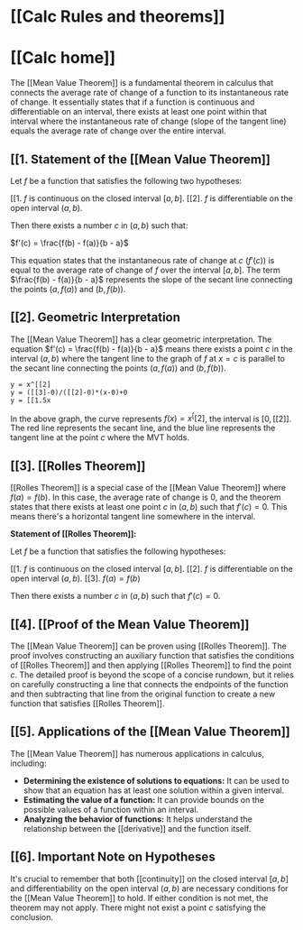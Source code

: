 # [[Calc Rules and theorems]]
# [[Calc home]]

The [[Mean Value Theorem]] is a fundamental theorem in calculus that connects the average rate of change of a function to its instantaneous rate of change.  It essentially states that if a function is continuous and differentiable on an interval, there exists at least one point within that interval where the instantaneous rate of change (slope of the tangent line) equals the average rate of change over the entire interval.

## [[1.  Statement of the [[Mean Value Theorem]] 
Let $f$ be a function that satisfies the following two hypotheses:

[[1. $f$ is continuous on the closed interval $[a, b]$.
[[2]. $f$ is differentiable on the open interval $(a, b)$.

Then there exists a number $c$ in $(a, b)$ such that:

$f'(c) = \frac{f(b) - f(a)}{b - a}$


This equation states that the instantaneous rate of change at $c$ ($f'(c)$) is equal to the average rate of change of $f$ over the interval $[a, b]$.  The term $\frac{f(b) - f(a)}{b - a}$ represents the slope of the secant line connecting the points $(a, f(a))$ and $(b, f(b))$.


## [[2].  Geometric Interpretation

The [[Mean Value Theorem]] has a clear geometric interpretation. The equation $f'(c) = \frac{f(b) - f(a)}{b - a}$ means there exists a point $c$ in the interval $(a, b)$ where the tangent line to the graph of $f$ at $x = c$ is parallel to the secant line connecting the points $(a, f(a))$ and $(b, f(b))$.

```desmos-graph
y = x^[[2]
y = ([[3]-0)/([[2]-0)*(x-0)+0
y = [[1.5x
```

In the above graph, the curve represents $f(x) = x^[[2]$, the interval is $[0,[[2]]$. The red line represents the secant line, and the blue line represents the tangent line at the point $c$ where the MVT holds.


## [[3].  [[Rolles Theorem]]

[[Rolles Theorem]] is a special case of the [[Mean Value Theorem]] where $f(a) = f(b)$.  In this case, the average rate of change is 0, and the theorem states that there exists at least one point $c$ in $(a, b)$ such that $f'(c) = 0$.  This means there's a horizontal tangent line somewhere in the interval.

**Statement of [[Rolles Theorem]]:**

Let $f$ be a function that satisfies the following hypotheses:

[[1. $f$ is continuous on the closed interval $[a, b]$.
[[2]. $f$ is differentiable on the open interval $(a, b)$.
[[3]. $f(a) = f(b)$

Then there exists a number $c$ in $(a, b)$ such that $f'(c) = 0$.


## [[4].  [[Proof of the Mean Value Theorem]]

The [[Mean Value Theorem]] can be proven using [[Rolles Theorem]].  The proof involves constructing an auxiliary function that satisfies the conditions of [[Rolles Theorem]] and then applying [[Rolles Theorem]] to find the point $c$.  The detailed proof is beyond the scope of a concise rundown, but it relies on carefully constructing a line that connects the endpoints of the function and then subtracting that line from the original function to create a new function that satisfies [[Rolles Theorem]].


## [[5].  Applications of the [[Mean Value Theorem]] 
The [[Mean Value Theorem]] has numerous applications in calculus, including:

* **Determining the existence of solutions to equations:** It can be used to show that an equation has at least one solution within a given interval.
* **Estimating the value of a function:** It can provide bounds on the possible values of a function within an interval.
* **Analyzing the behavior of functions:** It helps understand the relationship between the [[derivative]] and the function itself.


## [[6].  Important Note on Hypotheses

It's crucial to remember that both [[continuity]] on the closed interval $[a, b]$ and differentiability on the open interval $(a, b)$ are necessary conditions for the [[Mean Value Theorem]] to hold.  If either condition is not met, the theorem may not apply.  There might not exist a point $c$ satisfying the conclusion.
